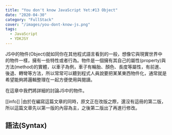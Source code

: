 ```yaml
---
title: "You don't know JavaScript Yet:#13 Object"
date: "2020-04-30"
category: "FullStack"
cover: "/images/you-dont-know-js.png"
tags:
  - JavaScript
  - YDKJSY
---
```


JS中的物件(Object)就如同你在其他程式語言看到的一般，想像它與現實世界中的物件一樣，擁有一些特性或者行為。物件是一個擁有其自己的屬性(property)與方法(method)的實體，以車子為例，車子有輪胎、顏色、長度等屬性，有前進、後退、轉彎等方法，所以常常可以聽到程式人員說要把某某東西物件化，通常就是希望能夠將邏輯整理在一起方便使用與閱讀。

在這章中我們將詳細的討論JS中的物件。

[[info]]
|由於在編寫這篇文章的同時，原文正在改版之際，還沒有這冊的第二版，所以這篇文章先以第一版的內容為主，之後第二版出了再進行修改。

## 語法(Syntax)